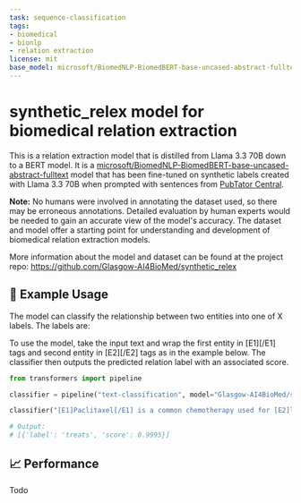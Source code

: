 ```yaml
---
task: sequence-classification
tags:
- biomedical
- bionlp
- relation extraction
license: mit
base_model: microsoft/BiomedNLP-BiomedBERT-base-uncased-abstract-fulltext
---
```


# synthetic_relex model for biomedical relation extraction

This is a relation extraction model that is distilled from Llama 3.3 70B down to a BERT model. It is a [microsoft/BiomedNLP-BiomedBERT-base-uncased-abstract-fulltext](https://huggingface.co/microsoft/BiomedNLP-BiomedBERT-base-uncased-abstract-fulltext) model that has been fine-tuned on synthetic labels created with Llama 3.3 70B when prompted with sentences from [PubTator Central](https://www.ncbi.nlm.nih.gov/research/pubtator3/).

**Note:** No humans were involved in annotating the dataset used, so there may be erroneous annotations. Detailed evaluation by human experts would be needed to gain an accurate view of the model's accuracy. The dataset and model offer a starting point for understanding and development of biomedical relation extraction models.

More information about the model and dataset can be found at the project repo: https://github.com/Glasgow-AI4BioMed/synthetic_relex

## 🚀 Example Usage

The model can classify the relationship between two entities into one of X labels. The labels are: 

To use the model, take the input text and wrap the first entity in [E1][/E1] tags and second entity in [E2][/E2] tags as in the example below. The classifier then outputs the predicted relation label with an associated score.

```python
from transformers import pipeline

classifier = pipeline("text-classification", model="Glasgow-AI4BioMed/synthetic_relex")

classifier("[E1]Paclitaxel[/E1] is a common chemotherapy used for [E2]lung cancer[/E2].")

# Output:
# [{'label': 'treats', 'score': 0.9995}]
```

## 📈 Performance

Todo

